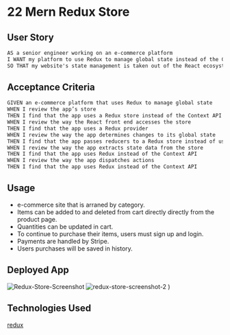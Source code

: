 
# 22 Mern Redux Store


## User Story

```md
AS a senior engineer working on an e-commerce platform
I WANT my platform to use Redux to manage global state instead of the Context API
SO THAT my website's state management is taken out of the React ecosystem
```

## Acceptance Criteria

```md
GIVEN an e-commerce platform that uses Redux to manage global state
WHEN I review the app’s store
THEN I find that the app uses a Redux store instead of the Context API
WHEN I review the way the React front end accesses the store
THEN I find that the app uses a Redux provider
WHEN I review the way the app determines changes to its global state
THEN I find that the app passes reducers to a Redux store instead of using the Context API
WHEN I review the way the app extracts state data from the store
THEN I find that the app uses Redux instead of the Context API
WHEN I review the way the app dispatches actions
THEN I find that the app uses Redux instead of the Context API
```
## Usage

- e-commerce site that is arraned by category.
- Items can be added to and deleted from cart directly directly from the product page.
- Quantities can be updated in cart.
- To continue to purchase their items, users must sign up and login.
- Payments are handled by Stripe.
- Users purchases will be saved in history.

## Deployed App

![Redux-Store-Screenshot](https://user-images.githubusercontent.com/82725636/138528262-09d67fa1-2781-4c47-a609-049852146be0.png)
![redux-store-screenshot-2](https://user-images.githubusercontent.com/82725636/138528450-e81eda75-8733-4100-a278-fad68ba8446a.png)
)

## Technologies Used

<p><a href=https://redux.js.org>redux</a> 

